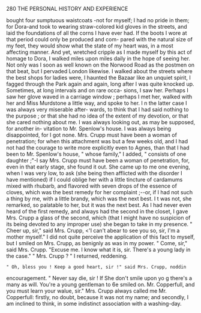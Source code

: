 280           THE PERSONAL HISTORY AND EXPERIENCE

 bought four sumptuous waistcoats -not for myself; I had no pride
 in them; for Dora-and        took to wearing straw-colored kid gloves in
 the streets, and laid the foundations of all the corns I have ever had.
 If the boots I wore at that period could only be produced and com-
 pared with the natural size of my feet, they would show what the state
 of my heart was, in a most affecting manner.
    And yet, wretched cripple as I made myself by this act of homage to
 Dora, I walked miles upon miles daily in the hope of seeing her. Not
 only was I soon as well known on the Norwood Road as the postmen on
 that beat, but I pervaded London likewise. I walked about the streets
 where the best shops for ladies were, I haunted the Bazaar like an unquiet
 spirit, I fagged through the Park again and again, long after I was
 quite knocked up. Sometimes, at long intervals and on rare occa-
 sions, I saw her. Perhaps I saw her glove waved in a carriage window ;
perhaps I met her, walked with her and Miss Murdstone a little way,
 and spoke to her. I n the latter case I was always very miserable after-
wards, to think that I had said nothing to the purpose ; or that she had no
idea of the extent of my devotion, or that she cared nothing about
me. I was always looking out, as may be supposed, for another in-
vitation to Mr. Spenlow's house. I was always being disappointed,
for I got none.
    Mrs. Crupp must have been a woman of penetration; for when this
 attachment was but a few weeks old, and I had not had the courage to
 write more explicitly even to Agnes, than that I had been to Mr. Spenlow's
 house, " whose family," I added, " consists of one daughter ;"-I say
 Mrs. Crupp must have been a woman of penetration, for, even in that
 early stage, she found it out. She came up to me one evening, when I
was very low, to ask (she being then afflicted with the disorder I have
mentioned) if I could oblige her with a little tincture of cardamums mixed
with rhubarb, and flavored with seven drops of the essence of cloves,
which was the best remedy for her complaint ;--or, if I had not such a
thing by me, with a little brandy, which was the next best. I t was not,
 she remarked, so palatable to her, but it was the next best. As I had
never even heard of the first remedy, and always had the second in the
closet, I gave Mrs. Crupp a glass of the second, which (that I might
have no suspicion of its being devoted to any improper use) she began to
take in my presence.
    " Cheer up, sir," said Mrs. Crupp, &lt;'I can't abear to see you so, sir,
I'm a mother myself."
    I did not quite perceive the application of this fact to myself, but I
smiled on Mrs. Crupp, as benignly as was in my power.
    " Come, sir,"   said Mrs. Crupp. "Excuse me. I know what it is,
sir. There's a young lady in the case."
    " Mrs. Crupp ? " I returned, reddening.

    " Oh, bless you ! Keep a good heart, sir !" said Mrs. Crupp, noddin
encouragement. " Never say die, sir ! If She don't smile upon yo g
there's a many as will. You're a young gentleman to 6e smiled on.
Mr. Copperfull, and you must learn your walue, sir."
    Mrs. Crupp always called me Mr. Copperfull: firstly, no doubt,
because it was not my name; and secondly, I am inclined to think, in
some indistinct association with a washing-day.

